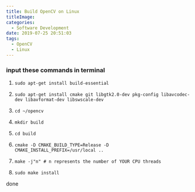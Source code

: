 ```yaml
---
title: Build OpenCV on Linux
titleImage:
categories:
  - Software Development
date: 2019-07-25 20:51:03
tags: 
  - OpenCV 
  - Linux
---
```

### input these commands in terminal
   
1.     sudo apt-get install build-essential
2.     sudo apt-get install cmake git libgtk2.0-dev pkg-config libavcodec-dev libavformat-dev libswscale-dev
3.     cd ~/opencv
4.     mkdir build
5.     cd build
6.     cmake -D CMAKE_BUILD_TYPE=Release -D CMAKE_INSTALL_PREFIX=/usr/local ..
7.     make -j"n" # n represents the number of YOUR CPU threads
8.     sudo make install

done

